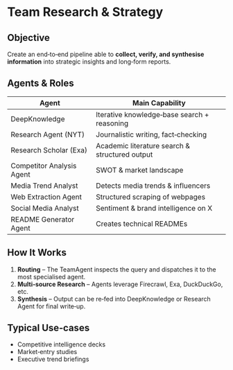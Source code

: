 # Team Research & Strategy

## Objective
Create an end‑to‑end pipeline able to **collect, verify, and synthesise information** into strategic insights and long‑form reports.

## Agents & Roles
| Agent | Main Capability |
|-------|-----------------|
| DeepKnowledge | Iterative knowledge‑base search + reasoning |
| Research Agent (NYT) | Journalistic writing, fact‑checking |
| Research Scholar (Exa) | Academic literature search & structured output |
| Competitor Analysis Agent | SWOT & market landscape |
| Media Trend Analyst | Detects media trends & influencers |
| Web Extraction Agent | Structured scraping of webpages |
| Social Media Analyst | Sentiment & brand intelligence on X |
| README Generator Agent | Creates technical READMEs |

## How It Works
1. **Routing** – The TeamAgent inspects the query and dispatches it to the most specialised agent.  
2. **Multi‑source Research** – Agents leverage Firecrawl, Exa, DuckDuckGo, etc.  
3. **Synthesis** – Output can be re‑fed into DeepKnowledge or Research Agent for final write‑up.

## Typical Use‑cases
- Competitive intelligence decks
- Market‑entry studies
- Executive trend briefings